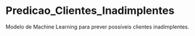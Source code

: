 # Predicao_Clientes_Inadimplentes
Modelo de Machine Learning para prever possíveis clientes inadimplentes.
